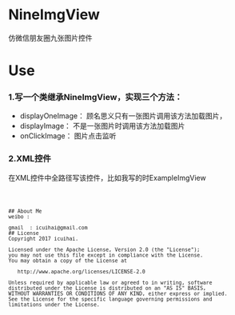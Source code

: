 # NineImgView
仿微信朋友圈九张图片控件
# Use
### 1.写一个类继承NineImgView，实现三个方法：
* displayOneImage：
 顾名思义只有一张图片调用该方法加载图片，
* displayImage：
 不是一张图片时调用该方法加载图片
* onClickImage：
 图片点击监听
 ### 2.XML控件
 在XML控件中全路径写该控件，比如我写的时ExampleImgView
<pre><code>
  <com.cuihai.nineimgview.ExampleImgView
        android:id="@+id/img"
        android:layout_width="match_parent"
        android:layout_height="wrap_content" />
<code/><pre/>
## About Me
weibo : <https://www.weibo.com/icuihai>

gmail  : icuihai@gmail.com
## License
Copyright 2017 icuihai.

Licensed under the Apache License, Version 2.0 (the "License");
you may not use this file except in compliance with the License.
You may obtain a copy of the License at

   http://www.apache.org/licenses/LICENSE-2.0

Unless required by applicable law or agreed to in writing, software
distributed under the License is distributed on an "AS IS" BASIS,
WITHOUT WARRANTIES OR CONDITIONS OF ANY KIND, either express or implied.
See the License for the specific language governing permissions and
limitations under the License.
